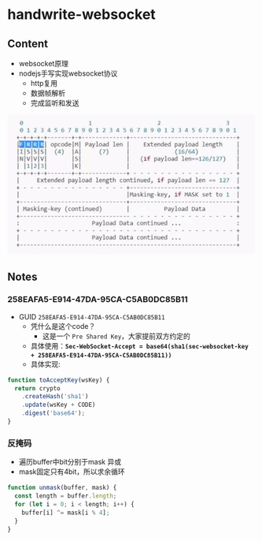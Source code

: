 # handwrite-websocket

## Content

* websocket原理
* nodejs手写实现websocket协议
  * http复用
  * 数据帧解析
  * 完成监听和发送

![1](./images/1.png)

## Notes

### 258EAFA5-E914-47DA-95CA-C5AB0DC85B11

* GUID `258EAFA5-E914-47DA-95CA-C5AB0DC85B11`
  * 凭什么是这个code？
    * 这是一个 `Pre Shared Key`，大家提前双方约定的
  * 具体使用：**`Sec-WebSocket-Accept = base64(sha1(sec-websocket-key + 258EAFA5-E914-47DA-95CA-C5AB0DC85B11))`**
  * 具体实现:

```js
function toAcceptKey(wsKey) {
  return crypto
    .createHash('sha1')
    .update(wsKey + CODE)
    .digest('base64');
}
```

### 反掩码

* 遍历buffer中bit分别于mask 异或
* mask固定只有4bit，所以求余循环

```js
function unmask(buffer, mask) {
  const length = buffer.length;
  for (let i = 0; i < length; i++) {
    buffer[i] ^= mask[i % 4];
  }
}
```
